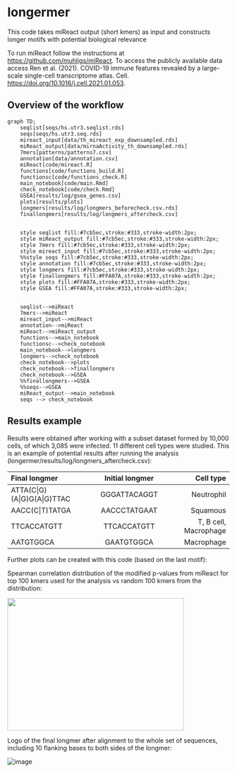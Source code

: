# longermer
This code takes miReact output (short kmers) as input and constructs longer motifs with potential biological relevance

To run miReact follow the instructions at https://github.com/muhligs/miReact. To access the publicly available data access Ren et al. (2021). COVID-19 immune features revealed by a large-scale single-cell transcriptome atlas. Cell. https://doi.org/10.1016/j.cell.2021.01.053.

## Overview of the workflow
```mermaid
graph TD;
    seqlist[seqs/hs.utr3.seqlist.rds]
    seqs[seqs/hs.utr3.seq.rds]
    mireact_input[data/th_mireact_exp_downsampled.rds]
    miReact_output[data/mirnaActivity_th_downsampled.rds]
    7mers[patterns/patterns7.csv]
    annotation[data/annotation.csv]
    miReact[code/mireact.R]
    functions[code/functions_build.R]
    functionsc[code/functions_check.R]
    main_notebook[code/main.Rmd]
    check_notebook[code/check.Rmd]
    GSEA[results/log/gsea_genes.csv]
    plots[results/plots]
    longmers[results/log/longmers_beforecheck.csv.rds]
    finallongmers[results/log/longmers_aftercheck.csv]
    

    style seqlist fill:#7cb5ec,stroke:#333,stroke-width:2px;
    style miReact_output fill:#7cb5ec,stroke:#333,stroke-width:2px;
    style 7mers fill:#7cb5ec,stroke:#333,stroke-width:2px;
    style mireact_input fill:#7cb5ec,stroke:#333,stroke-width:2px;
    %%style seqs fill:#7cb5ec,stroke:#333,stroke-width:2px;
    style annotation fill:#7cb5ec,stroke:#333,stroke-width:2px;
    style longmers fill:#7cb5ec,stroke:#333,stroke-width:2px;
    style finallongmers fill:#FFA07A,stroke:#333,stroke-width:2px;
    style plots fill:#FFA07A,stroke:#333,stroke-width:2px;
    style GSEA fill:#FFA07A,stroke:#333,stroke-width:2px;


    seqlist-->miReact
    7mers-->miReact
    mireact_input-->miReact
    annotation-->miReact
    miReact-->miReact_output
    functions-->main_notebook
    functionsc-->check_notebook
    main_notebook-->longmers
    longmers-->check_notebook
    check_notebook-->plots
    check_notebook-->finallongmers
    check_notebook-->GSEA
    %%finallongmers-->GSEA
    %%seqs-->GSEA
    miReact_output-->main_notebook
    seqs --> check_notebook

```
## Results example
Results were obtained after working with a subset dataset formed by 10,000 cells, of which 3,085 were infected. 11 different cell types were studied. This is an example of potential results after running the analysis (longermer/results/log/longmers_aftercheck.csv):

| Final longmer | Initial longmer | Cell type |
| :---         |     :---:      |          ---: |
| ATTA(C\|G)(A\|G)G(A\|G)TTAC   | GGGATTACAGGT    | Neutrophil    |
| AACC(C\|T)TATGA     | AACCCTATGAAT       | Squamous     |
| TTCACCATGTT     | TTCACCATGTT       | T, B cell, Macrophage     |
| AATGTGGCA    | GAATGTGGCA       | Macrophage     |

Further plots can be created with this code (based on the last motif):

Spearman correlation distribution of the modified p-values from miReact for top 100 kmers used for the analysis vs random 100 kmers from the distribution:

<img src = "https://github.com/PaulaRodrigoMartin/longermer/assets/112614977/90d6edc6-4001-4deb-9efd-d88b14e17580" width="400" height="300">

Logo of the final longmer after alignment to the whole set of sequences, including 10 flanking bases to both sides of the longmer:

![image](https://github.com/PaulaRodrigoMartin/longermer/assets/112614977/4f1e3e0e-edde-4d8e-b5c3-32df5362680d)


